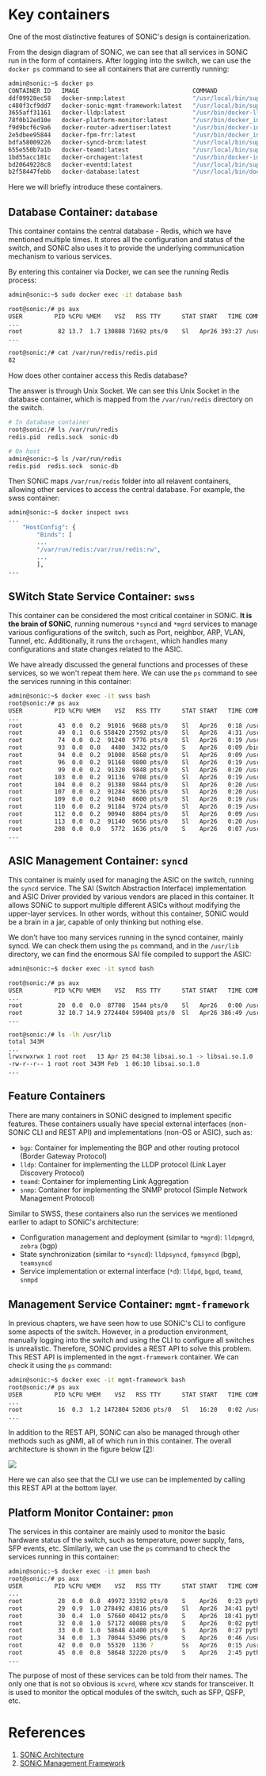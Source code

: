 # Key containers

One of the most distinctive features of SONiC's design is containerization.

From the design diagram of SONiC, we can see that all services in SONiC run in the form of containers. After logging into the switch, we can use the `docker ps` command to see all containers that are currently running:

```bash
admin@sonic:~$ docker ps
CONTAINER ID   IMAGE                                COMMAND                  CREATED      STATUS        PORTS     NAMES
ddf09928ec58   docker-snmp:latest                   "/usr/local/bin/supe…"   2 days ago   Up 32 hours             snmp
c480f3cf9dd7   docker-sonic-mgmt-framework:latest   "/usr/local/bin/supe…"   2 days ago   Up 32 hours             mgmt-framework
3655aff31161   docker-lldp:latest                   "/usr/bin/docker-lld…"   2 days ago   Up 32 hours             lldp
78f0b12ed10e   docker-platform-monitor:latest       "/usr/bin/docker_ini…"   2 days ago   Up 32 hours             pmon
f9d9bcf6c9a6   docker-router-advertiser:latest      "/usr/bin/docker-ini…"   2 days ago   Up 32 hours             radv
2e5dbee95844   docker-fpm-frr:latest                "/usr/bin/docker_ini…"   2 days ago   Up 32 hours             bgp
bdfa58009226   docker-syncd-brcm:latest             "/usr/local/bin/supe…"   2 days ago   Up 32 hours             syncd
655e550b7a1b   docker-teamd:latest                  "/usr/local/bin/supe…"   2 days ago   Up 32 hours             teamd
1bd55acc181c   docker-orchagent:latest              "/usr/bin/docker-ini…"   2 days ago   Up 32 hours             swss
bd20649228c8   docker-eventd:latest                 "/usr/local/bin/supe…"   2 days ago   Up 32 hours             eventd
b2f58447febb   docker-database:latest               "/usr/local/bin/dock…"   2 days ago   Up 32 hours             database
```

Here we will briefly introduce these containers.

## Database Container: `database`

This container contains the central database - Redis, which we have mentioned multiple times. It stores all the configuration and status of the switch, and SONiC also uses it to provide the underlying communication mechanism to various services.

By entering this container via Docker, we can see the running Redis process:

```bash
admin@sonic:~$ sudo docker exec -it database bash

root@sonic:/# ps aux
USER         PID %CPU %MEM    VSZ   RSS TTY      STAT START   TIME COMMAND
...
root          82 13.7  1.7 130808 71692 pts/0    Sl   Apr26 393:27 /usr/bin/redis-server 127.0.0.1:6379
...

root@sonic:/# cat /var/run/redis/redis.pid
82
```

How does other container access this Redis database?

The answer is through Unix Socket. We can see this Unix Socket in the database container, which is mapped from the `/var/run/redis` directory on the switch.

```bash
# In database container
root@sonic:/# ls /var/run/redis
redis.pid  redis.sock  sonic-db

# On host
admin@sonic:~$ ls /var/run/redis
redis.pid  redis.sock  sonic-db
```

Then SONiC maps `/var/run/redis` folder into all relavent containers, allowing other services to access the central database. For example, the swss container:

```bash
admin@sonic:~$ docker inspect swss
...
    "HostConfig": {
        "Binds": [
        ...
        "/var/run/redis:/var/run/redis:rw",
        ...
        ],
...
```

## SWitch State Service Container: `swss`

This container can be considered the most critical container in SONiC. **It is the brain of SONiC**, running numerous `*syncd` and `*mgrd` services to manage various configurations of the switch, such as Port, neighbor, ARP, VLAN, Tunnel, etc. Additionally, it runs the `orchagent`, which handles many configurations and state changes related to the ASIC.

We have already discussed the general functions and processes of these services, so we won't repeat them here. We can use the `ps` command to see the services running in this container:

```bash
admin@sonic:~$ docker exec -it swss bash
root@sonic:/# ps aux
USER         PID %CPU %MEM    VSZ   RSS TTY      STAT START   TIME COMMAND
...
root          43  0.0  0.2  91016  9688 pts/0    Sl   Apr26   0:18 /usr/bin/portsyncd
root          49  0.1  0.6 558420 27592 pts/0    Sl   Apr26   4:31 /usr/bin/orchagent -d /var/log/swss -b 8192 -s -m 00:1c:73:f2:bc:b4
root          74  0.0  0.2  91240  9776 pts/0    Sl   Apr26   0:19 /usr/bin/coppmgrd
root          93  0.0  0.0   4400  3432 pts/0    S    Apr26   0:09 /bin/bash /usr/bin/arp_update
root          94  0.0  0.2  91008  8568 pts/0    Sl   Apr26   0:09 /usr/bin/neighsyncd
root          96  0.0  0.2  91168  9800 pts/0    Sl   Apr26   0:19 /usr/bin/vlanmgrd
root          99  0.0  0.2  91320  9848 pts/0    Sl   Apr26   0:20 /usr/bin/intfmgrd
root         103  0.0  0.2  91136  9708 pts/0    Sl   Apr26   0:19 /usr/bin/portmgrd
root         104  0.0  0.2  91380  9844 pts/0    Sl   Apr26   0:20 /usr/bin/buffermgrd -l /usr/share/sonic/hwsku/pg_profile_lookup.ini
root         107  0.0  0.2  91284  9836 pts/0    Sl   Apr26   0:20 /usr/bin/vrfmgrd
root         109  0.0  0.2  91040  8600 pts/0    Sl   Apr26   0:19 /usr/bin/nbrmgrd
root         110  0.0  0.2  91184  9724 pts/0    Sl   Apr26   0:19 /usr/bin/vxlanmgrd
root         112  0.0  0.2  90940  8804 pts/0    Sl   Apr26   0:09 /usr/bin/fdbsyncd
root         113  0.0  0.2  91140  9656 pts/0    Sl   Apr26   0:20 /usr/bin/tunnelmgrd
root         208  0.0  0.0   5772  1636 pts/0    S    Apr26   0:07 /usr/sbin/ndppd
...
```

## ASIC Management Container: `syncd`

This container is mainly used for managing the ASIC on the switch, running the `syncd` service. The SAI (Switch Abstraction Interface) implementation and ASIC Driver provided by various vendors are placed in this container. It allows SONiC to support multiple different ASICs without modifying the upper-layer services. In other words, without this container, SONiC would be a brain in a jar, capable of only thinking but nothing else.

We don't have too many services running in the syncd container, mainly syncd. We can check them using the `ps` command, and in the `/usr/lib` directory, we can find the enormous SAI file compiled to support the ASIC:

```bash
admin@sonic:~$ docker exec -it syncd bash

root@sonic:/# ps aux
USER         PID %CPU %MEM    VSZ   RSS TTY      STAT START   TIME COMMAND
...
root          20  0.0  0.0  87708  1544 pts/0    Sl   Apr26   0:00 /usr/bin/dsserve /usr/bin/syncd --diag -u -s -p /etc/sai.d/sai.profile -b /tmp/break_before_make_objects
root          32 10.7 14.9 2724404 599408 pts/0  Sl   Apr26 386:49 /usr/bin/syncd --diag -u -s -p /etc/sai.d/sai.profile -b /tmp/break_before_make_objects
...

root@sonic:/# ls -lh /usr/lib
total 343M
...
lrwxrwxrwx 1 root root   13 Apr 25 04:38 libsai.so.1 -> libsai.so.1.0
-rw-r--r-- 1 root root 343M Feb  1 06:10 libsai.so.1.0
...
```

## Feature Containers

There are many containers in SONiC designed to implement specific features. These containers usually have special external interfaces (non-SONiC CLI and REST API) and implementations (non-OS or ASIC), such as:

- `bgp`: Container for implementing the BGP and other routing protocol (Border Gateway Protocol)
- `lldp`: Container for implementing the LLDP protocol (Link Layer Discovery Protocol)
- `teamd`: Container for implementing Link Aggregation
- `snmp`: Container for implementing the SNMP protocol (Simple Network Management Protocol)

Similar to SWSS, these containers also run the services we mentioned earlier to adapt to SONiC's architecture:

- Configuration management and deployment (similar to `*mgrd`): `lldpmgrd`, `zebra` (bgp)
- State synchronization (similar to `*syncd`): `lldpsyncd`, `fpmsyncd` (bgp), `teamsyncd`
- Service implementation or external interface (`*d`): `lldpd`, `bgpd`, `teamd`, `snmpd`

## Management Service Container: `mgmt-framework`

In previous chapters, we have seen how to use SONiC's CLI to configure some aspects of the switch. However, in a production environment, manually logging into the switch and using the CLI to configure all switches is unrealistic. Therefore, SONiC provides a REST API to solve this problem. This REST API is implemented in the `mgmt-framework` container. We can check it using the `ps` command:

```bash
admin@sonic:~$ docker exec -it mgmt-framework bash
root@sonic:/# ps aux
USER         PID %CPU %MEM    VSZ   RSS TTY      STAT START   TIME COMMAND
...
root          16  0.3  1.2 1472804 52036 pts/0   Sl   16:20   0:02 /usr/sbin/rest_server -ui /rest_ui -logtostderr -cert /tmp/cert.pem -key /tmp/key.pem
...
```

In addition to the REST API, SONiC can also be managed through other methods such as gNMI, all of which run in this container. The overall architecture is shown in the figure below [\[2\]][SONiCMgmtFramework]:

![](assets/chapter-2/sonic-mgmt-framework.jpg)

Here we can also see that the CLI we use can be implemented by calling this REST API at the bottom layer.

## Platform Monitor Container: `pmon`

The services in this container are mainly used to monitor the basic hardware status of the switch, such as temperature, power supply, fans, SFP events, etc. Similarly, we can use the `ps` command to check the services running in this container:

```bash
admin@sonic:~$ docker exec -it pmon bash
root@sonic:/# ps aux
USER         PID %CPU %MEM    VSZ   RSS TTY      STAT START   TIME COMMAND
...
root          28  0.0  0.8  49972 33192 pts/0    S    Apr26   0:23 python3 /usr/local/bin/ledd
root          29  0.9  1.0 278492 43816 pts/0    Sl   Apr26  34:41 python3 /usr/local/bin/xcvrd
root          30  0.4  1.0  57660 40412 pts/0    S    Apr26  18:41 python3 /usr/local/bin/psud
root          32  0.0  1.0  57172 40088 pts/0    S    Apr26   0:02 python3 /usr/local/bin/syseepromd
root          33  0.0  1.0  58648 41400 pts/0    S    Apr26   0:27 python3 /usr/local/bin/thermalctld
root          34  0.0  1.3  70044 53496 pts/0    S    Apr26   0:46 /usr/bin/python3 /usr/local/bin/pcied
root          42  0.0  0.0  55320  1136 ?        Ss   Apr26   0:15 /usr/sbin/sensord -f daemon
root          45  0.0  0.8  58648 32220 pts/0    S    Apr26   2:45 python3 /usr/local/bin/thermalctld
...
```

The purpose of most of these services can be told from their names. The only one that is not so obvious is `xcvrd`, where xcv stands for transceiver. It is used to monitor the optical modules of the switch, such as SFP, QSFP, etc.

# References

1. [SONiC Architecture][SONiCArch]
2. [SONiC Management Framework][SONiCMgmtFramework]

[SONiCArch]: https://github.com/sonic-net/SONiC/wiki/Architecture
[SONiCMgmtFramework]: https://github.com/sonic-net/SONiC/blob/master/doc/mgmt/Management%20Framework.md